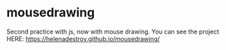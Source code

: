 # mousedrawing
Second practice with js, now with mouse drawing.
You can see the project HERE:
https://helenadestroy.github.io/mousedrawing/
